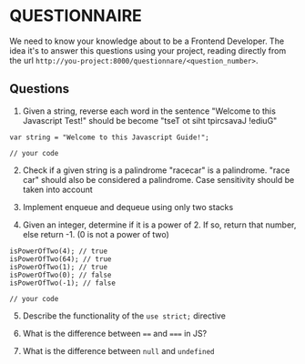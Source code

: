 # QUESTIONNAIRE

We need to know your knowledge about to be a Frontend Developer. The idea it's to answer this questions using your project, reading directly from the url `http://you-project:8000/questionnare/<question_number>`.

## Questions

1.  Given a string, reverse each word in the sentence "Welcome to this Javascript Test!" should be become "tseT ot siht tpircsavaJ !ediuG"

```
var string = "Welcome to this Javascript Guide!";

// your code
```

2. Check if a given string is a palindrome "racecar" is a palindrome. "race car" should also be considered a palindrome. Case sensitivity should be taken into account

3. Implement enqueue and dequeue using only two stacks

4. Given an integer, determine if it is a power of 2. If so, return that number, else return -1. (0 is not a power of two)

```
isPowerOfTwo(4); // true
isPowerOfTwo(64); // true
isPowerOfTwo(1); // true
isPowerOfTwo(0); // false
isPowerOfTwo(-1); // false

// your code
```

5. Describe the functionality of the `use strict;` directive

6. What is the difference between `==` and `===` in JS?

7. What is the difference between `null` and `undefined`



